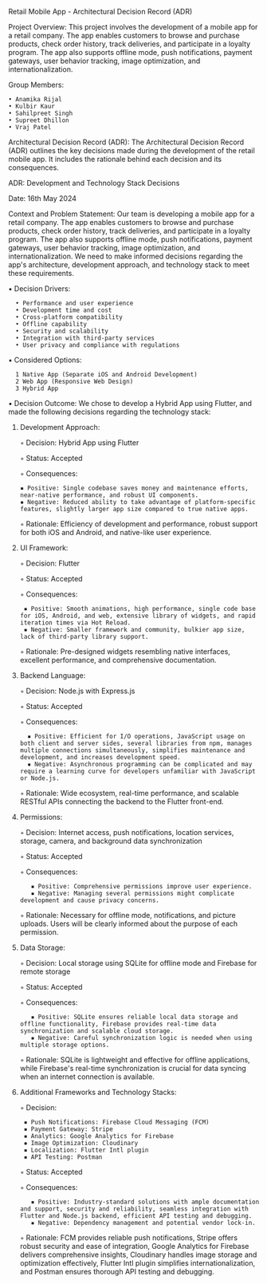 Retail Mobile App - Architectural Decision Record (ADR)

Project Overview:
This project involves the development of a mobile app for a retail company. The app enables customers to browse and purchase products, check order history, track deliveries, and participate in a loyalty program. The app also supports offline mode, push notifications, payment gateways, user behavior tracking, image optimization, and internationalization.

Group Members:

	• Anamika Rijal
	• Kulbir Kaur
 	• Sahilpreet Singh
	• Supreet Dhillon
	• Vraj Patel

Architectural Decision Record (ADR):
The Architectural Decision Record (ADR) outlines the key decisions made during the development of the retail mobile app. It includes the rationale behind each decision and its consequences.

ADR: Development and Technology Stack Decisions

Date: 16th May 2024

Context and Problem Statement:
Our team is developing a mobile app for a retail company. The app enables customers to browse and purchase products, check order history, track deliveries, and participate in a loyalty program. The app also supports offline mode, push notifications, payment gateways, user behavior tracking, image optimization, and internationalization. We need to make informed decisions regarding the app's architecture, development approach, and technology stack to meet these requirements.

▪ Decision Drivers:

	  • Performance and user experience
	  • Development time and cost
	  • Cross-platform compatibility
	  • Offline capability
	  • Security and scalability
	  • Integration with third-party services
	  • User privacy and compliance with regulations

▪ Considered Options:

	  1 Native App (Separate iOS and Android Development)
	  2 Web App (Responsive Web Design)
	  3 Hybrid App


▪ Decision Outcome:
We chose to develop a Hybrid App using Flutter, and made the following decisions regarding the technology stack:

1. Development Approach:

   ◦ Decision: Hybrid App using Flutter

	◦ Status: Accepted

	◦ Consequences:

       ▪ Positive: Single codebase saves money and maintenance efforts, near-native performance, and robust UI components.
       ▪ Negative: Reduced ability to take advantage of platform-specific features, slightly larger app size compared to true native apps.

	◦ Rationale: Efficiency of development and performance, robust support for both iOS and Android, and native-like user experience.

2. UI Framework:

   ◦ Decision: Flutter

	◦ Status: Accepted

	◦ Consequences:

  		▪ Positive: Smooth animations, high performance, single code base for iOS, Android, and web, extensive library of widgets, and rapid iteration times via Hot Reload.
  		▪ Negative: Smaller framework and community, bulkier app size, lack of third-party library support.
	
	◦ Rationale: Pre-designed widgets resembling native interfaces, excellent performance, and comprehensive documentation.

3. Backend Language:

	◦ Decision: Node.js with Express.js

	◦ Status: Accepted

	◦ Consequences:

		 ▪ Positive: Efficient for I/O operations, JavaScript usage on both client and server sides, several libraries from npm, manages multiple connections simultaneously, simplifies maintenance and development, and increases development speed.
		 ▪ Negative: Asynchronous programming can be complicated and may require a learning curve for developers unfamiliar with JavaScript or Node.js.
   
	◦ Rationale: Wide ecosystem, real-time performance, and scalable RESTful APIs connecting the backend to the Flutter front-end.

4. Permissions:
   
	◦ Decision: Internet access, push notifications, location services, storage, camera, and background data synchronization
	
	◦ Status: Accepted
	
	◦ Consequences:
	
		  ▪ Positive: Comprehensive permissions improve user experience.
		  ▪ Negative: Managing several permissions might complicate development and cause privacy concerns.
	 
	◦ Rationale: Necessary for offline mode, notifications, and picture uploads. Users will be clearly informed about the purpose of each permission.

5. Data Storage:
   
	◦ Decision: Local storage using SQLite for offline mode and Firebase for remote storage
	
	◦ Status: Accepted
	
	◦ Consequences:
	
		  ▪ Positive: SQLite ensures reliable local data storage and offline functionality, Firebase provides real-time data synchronization and scalable cloud storage.
		  ▪ Negative: Careful synchronization logic is needed when using multiple storage options.
	 
	◦ Rationale: SQLite is lightweight and effective for offline applications, while Firebase's real-time synchronization is crucial for data syncing when an internet connection is available.

6. Additional Frameworks and Technology Stacks:
   
	◦ Decision:
	
	  	▪ Push Notifications: Firebase Cloud Messaging (FCM)
	  	▪ Payment Gateway: Stripe
	  	▪ Analytics: Google Analytics for Firebase
	  	▪ Image Optimization: Cloudinary
	  	▪ Localization: Flutter Intl plugin
	  	▪ API Testing: Postman
	
	◦ Status: Accepted
	
	◦ Consequences:
	
		  ▪ Positive: Industry-standard solutions with ample documentation and support, security and reliability, seamless integration with Flutter and Node.js backend, efficient API testing and debugging.
		  ▪ Negative: Dependency management and potential vendor lock-in.
	 
	◦ Rationale: FCM provides reliable push notifications, Stripe offers robust security and ease of integration, Google Analytics for Firebase delivers comprehensive insights, Cloudinary handles image storage and optimization effectively, Flutter Intl plugin simplifies internationalization, and Postman ensures thorough API testing and debugging.
